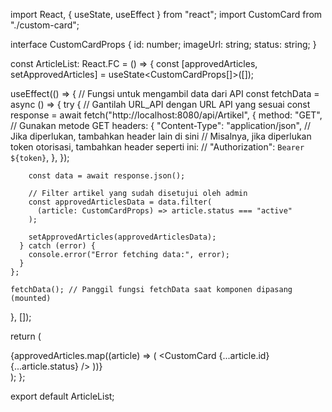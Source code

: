 import React, { useState, useEffect } from "react";
import CustomCard from "./custom-card";

interface CustomCardProps {
  id: number;
  imageUrl: string;
  status: string;
}

const ArticleList: React.FC = () => {
  const [approvedArticles, setApprovedArticles] = useState<CustomCardProps[]>([]);

  useEffect(() => {
    // Fungsi untuk mengambil data dari API
    const fetchData = async () => {
      try {
        // Gantilah URL_API dengan URL API yang sesuai
        const response = await fetch("http://localhost:8080/api/Artikel", {
          method: "GET", // Gunakan metode GET
          headers: {
            "Content-Type": "application/json",
            // Jika diperlukan, tambahkan header lain di sini
            // Misalnya, jika diperlukan token otorisasi, tambahkan header seperti ini:
            // "Authorization": `Bearer ${token}`,
          },
        });

        const data = await response.json();

        // Filter artikel yang sudah disetujui oleh admin
        const approvedArticlesData = data.filter(
          (article: CustomCardProps) => article.status === "active"
        );

        setApprovedArticles(approvedArticlesData);
      } catch (error) {
        console.error("Error fetching data:", error);
      }
    };

    fetchData(); // Panggil fungsi fetchData saat komponen dipasang (mounted)
  }, []);

  return (
    <div>
      {approvedArticles.map((article) => (
        <CustomCard {...article.id} {...article.status} />
      ))}
    </div>
  );
};

export default ArticleList;
